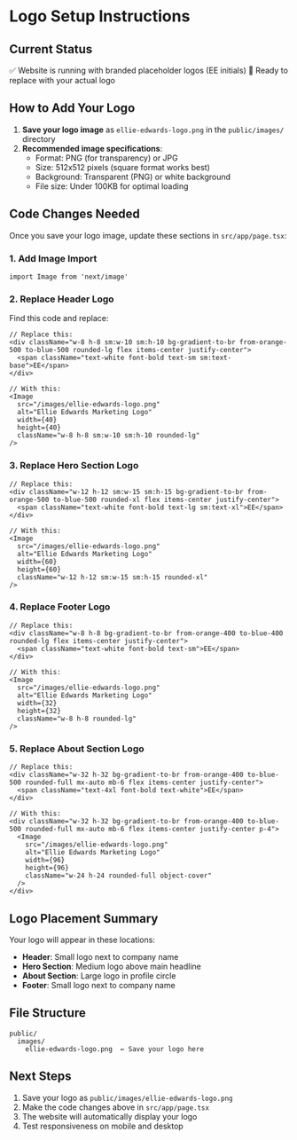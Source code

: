 # Logo Setup Instructions

## Current Status
✅ Website is running with branded placeholder logos (EE initials)
🔄 Ready to replace with your actual logo

## How to Add Your Logo

1. **Save your logo image** as `ellie-edwards-logo.png` in the `public/images/` directory
2. **Recommended image specifications**:
   - Format: PNG (for transparency) or JPG
   - Size: 512x512 pixels (square format works best)
   - Background: Transparent (PNG) or white background
   - File size: Under 100KB for optimal loading

## Code Changes Needed

Once you save your logo image, update these sections in `src/app/page.tsx`:

### 1. Add Image Import
```tsx
import Image from 'next/image'
```

### 2. Replace Header Logo
Find this code and replace:
```tsx
// Replace this:
<div className="w-8 h-8 sm:w-10 sm:h-10 bg-gradient-to-br from-orange-500 to-blue-500 rounded-lg flex items-center justify-center">
  <span className="text-white font-bold text-sm sm:text-base">EE</span>
</div>

// With this:
<Image
  src="/images/ellie-edwards-logo.png"
  alt="Ellie Edwards Marketing Logo"
  width={40}
  height={40}
  className="w-8 h-8 sm:w-10 sm:h-10 rounded-lg"
/>
```

### 3. Replace Hero Section Logo
```tsx
// Replace this:
<div className="w-12 h-12 sm:w-15 sm:h-15 bg-gradient-to-br from-orange-500 to-blue-500 rounded-xl flex items-center justify-center">
  <span className="text-white font-bold text-lg sm:text-xl">EE</span>
</div>

// With this:
<Image
  src="/images/ellie-edwards-logo.png"
  alt="Ellie Edwards Marketing Logo"
  width={60}
  height={60}
  className="w-12 h-12 sm:w-15 sm:h-15 rounded-xl"
/>
```

### 4. Replace Footer Logo
```tsx
// Replace this:
<div className="w-8 h-8 bg-gradient-to-br from-orange-400 to-blue-400 rounded-lg flex items-center justify-center">
  <span className="text-white font-bold text-sm">EE</span>
</div>

// With this:
<Image
  src="/images/ellie-edwards-logo.png"
  alt="Ellie Edwards Marketing Logo"
  width={32}
  height={32}
  className="w-8 h-8 rounded-lg"
/>
```

### 5. Replace About Section Logo
```tsx
// Replace this:
<div className="w-32 h-32 bg-gradient-to-br from-orange-400 to-blue-500 rounded-full mx-auto mb-6 flex items-center justify-center">
  <span className="text-4xl font-bold text-white">EE</span>
</div>

// With this:
<div className="w-32 h-32 bg-gradient-to-br from-orange-400 to-blue-500 rounded-full mx-auto mb-6 flex items-center justify-center p-4">
  <Image
    src="/images/ellie-edwards-logo.png"
    alt="Ellie Edwards Marketing Logo"
    width={96}
    height={96}
    className="w-24 h-24 rounded-full object-cover"
  />
</div>
```

## Logo Placement Summary

Your logo will appear in these locations:
- **Header**: Small logo next to company name
- **Hero Section**: Medium logo above main headline  
- **About Section**: Large logo in profile circle
- **Footer**: Small logo next to company name

## File Structure
```
public/
  images/
    ellie-edwards-logo.png  ← Save your logo here
```

## Next Steps
1. Save your logo as `public/images/ellie-edwards-logo.png`
2. Make the code changes above in `src/app/page.tsx`
3. The website will automatically display your logo
4. Test responsiveness on mobile and desktop
